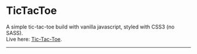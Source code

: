 # TicTacToe
A simple tic-tac-toe build with vanilla javascript, styled with CSS3 (no SASS).<br/>
Live here: [Tic-Tac-Toe](https://esantosh.com/ttt).
___
